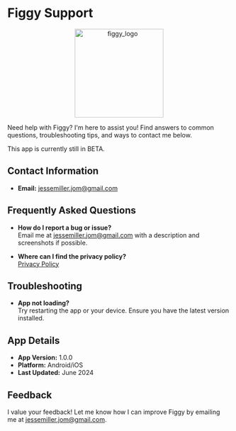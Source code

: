 # Figgy Support
<div align="center">
<img src="https://jessemillerjom.github.io/figgy-privacy-policy/adaptive-icon.png" alt="figgy_logo" width="200"/>
</div>

Need help with Figgy? I'm here to assist you! Find answers to common questions, troubleshooting tips, and ways to contact me below.

This app is currently still in BETA.

## Contact Information

- **Email:** [jessemiller.jom@gmail.com](mailto:jessemiller.jom@gmail.com)

## Frequently Asked Questions

- **How do I report a bug or issue?**  
  Email me at [jessemiller.jom@gmail.com](mailto:jessemiller.jom@gmail.com) with a description and screenshots if possible.

- **Where can I find the privacy policy?**  
  [Privacy Policy](https://jessemillerjom.github.io/figgy-privacy-policy/)

## Troubleshooting

- **App not loading?**  
  Try restarting the app or your device. Ensure you have the latest version installed.

## App Details

- **App Version:** 1.0.0
- **Platform:** Android/iOS
- **Last Updated:** June 2024

## Feedback

I value your feedback! Let me know how I can improve Figgy by emailing me at [jessemiller.jom@gmail.com](mailto:jessemiller.jom@gmail.com). 
